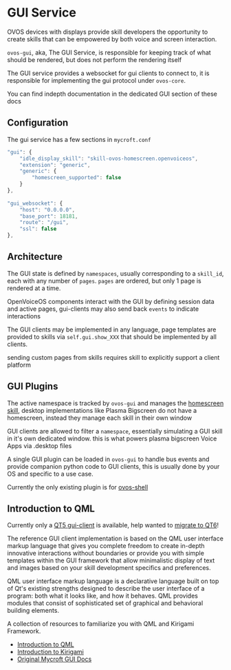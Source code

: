 # GUI Service

OVOS devices with displays provide skill developers the opportunity to create skills that can be empowered by both voice and screen interaction. 

`ovos-gui`, aka, The GUI Service, is responsible for keeping track of what should be rendered, but does not perform the rendering itself

The GUI service provides a websocket for gui clients to connect to, it is responsible for implementing the gui protocol
under `ovos-core`.

You can find indepth documentation in the dedicated GUI section of these docs

## Configuration

The gui service has a few sections in `mycroft.conf`

```javascript
"gui": {
    "idle_display_skill": "skill-ovos-homescreen.openvoiceos",
    "extension": "generic",
    "generic": {
        "homescreen_supported": false
    }
},
  
"gui_websocket": {
    "host": "0.0.0.0",
    "base_port": 18181,
    "route": "/gui",
    "ssl": false
},
```

## Architecture

The GUI state is defined by `namespaces`, usually corresponding to a `skill_id`, each with any number of `pages`. `pages` are ordered, but only 1 page is rendered at a time.

OpenVoiceOS components interact with the GUI by defining session data and active pages, gui-clients may also send back `events` to indicate interactions

The GUI clients may be implemented in any language, page templates are provided to skills via `self.gui.show_XXX` that should be implemented by all clients. 

sending custom pages from skills requires skill to explicitly support a client platform

## GUI Plugins

The active namespace is tracked by `ovos-gui` and manages the [homescreen skill](https://github.com/OpenVoiceOS/skill-ovos-homescreen), desktop implementations like Plasma Bigscreen do not have a homescreen, instead they manage each skill in their own window

GUI clients are allowed to filter a `namespace`, essentially simulating a GUI skill in it's own dedicated window. this is what powers plasma bigscreen Voice Apps via .desktop files

A single GUI plugin can be loaded in `ovos-gui` to handle bus events and provide companion python code to GUI clients, this is usually done by your OS and specific to a use case. 

Currently the only existing plugin is for [ovos-shell](https://openvoiceos.github.io/ovos-technical-manual/shell/)

## Introduction to QML

Currently only a [QT5 gui-client](https://github.com/OpenVoiceOS/mycroft-gui-qt5) is available, help wanted to [migrate to QT6](https://github.com/OVOSHatchery/mycroft-gui-qt6)!

The reference GUI client implementation is based on the QML user interface markup language that gives you complete freedom to create in-depth innovative interactions without boundaries or provide you with simple templates within the GUI framework that allow minimalistic display of text and images based on your skill development specifics and preferences.

QML user interface markup language is a declarative language built on top of Qt's existing strengths designed to describe the user interface of a program: both what it looks like, and how it behaves. QML provides modules that consist of sophisticated set of graphical and behavioral building elements.

A collection of resources to familiarize you with QML and Kirigami Framework.

* [Introduction to QML ](http://doc.qt.io/qt-5/qml-tutorial.html)
* [Introduction to Kirigami](https://www.kde.org/products/kirigami/)
* [Original Mycroft GUI Docs](https://mycroft-ai.gitbook.io/docs/skill-development/displaying-information/mycroft-gui)

